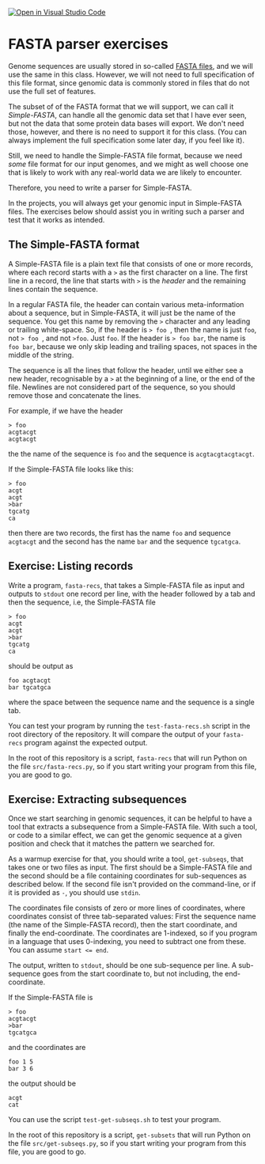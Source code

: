 [![Open in Visual Studio Code](https://classroom.github.com/assets/open-in-vscode-c66648af7eb3fe8bc4f294546bfd86ef473780cde1dea487d3c4ff354943c9ae.svg)](https://classroom.github.com/online_ide?assignment_repo_id=8379519&assignment_repo_type=AssignmentRepo)
# FASTA parser exercises

Genome sequences are usually stored in so-called [FASTA files](https://en.wikipedia.org/wiki/FASTA_format), and we will use the same in this class. However, we will not need to full specification of this file format, since genomic data is commonly stored in files that do not use the full set of features.

The subset of of the FASTA format that we will support, we can call it *Simple-FASTA*, can handle all the genomic data set that I have ever seen, but not the data that some protein data bases will export. We don't need those, however, and there is no need to support it for this class. (You can always implement the full specification some later day, if you feel like it).

Still, we need to handle the Simple-FASTA file format, because we need *some* file format for our input genomes, and we might as well choose one that is likely to work with any real-world data we are likely to encounter.

Therefore, you need to write a parser for Simple-FASTA.

In the projects, you will always get your genomic input in Simple-FASTA files. The exercises below should assist you in writing such a parser and test that it works as intended.

## The Simple-FASTA format

A Simple-FASTA file is a plain text file that consists of one or more records, where each record starts with a `>` as the first character on a line. The first line in a record, the line that starts with `>` is the *header* and the remaining lines contain the sequence.

In a regular FASTA file, the header can contain various meta-information about a sequence, but in Simple-FASTA, it will just be the name of the sequence. You get this name by removing the `>` character and any leading or trailing white-space. So, if the header is `> foo `, then the name is just `foo`, not `> foo `, and not `>foo`. Just `foo`. If the header is `> foo bar`, the name is `foo bar`, because we only skip leading and trailing spaces, not spaces in the middle of the string.

The sequence is all the lines that follow the header, until we either see a new header, recognisable by a `>` at the beginning of a line, or the end of the file. Newlines are not considered part of the sequence, so you should remove those and concatenate the lines.

For example, if we have the header

```
> foo
acgtacgt
acgtacgt
```

the the name of the sequence is `foo` and the sequence is `acgtacgtacgtacgt`.

If the Simple-FASTA file looks like this:

```
> foo
acgt
acgt
>bar
tgcatg
ca
```

then there are two records, the first has the name `foo` and sequence `acgtacgt` and the second has the name `bar` and the sequence `tgcatgca`.

## Exercise: Listing records

Write a program, `fasta-recs`, that takes a Simple-FASTA file as input and outputs to `stdout` one record per line, with the header followed by a tab and then the sequence, i.e, the Simple-FASTA file

```
> foo
acgt
acgt
>bar
tgcatg
ca
```

should be output as

```
foo acgtacgt
bar tgcatgca
```

where the space between the sequence name and the sequence is a single tab.

You can test your program by running the `test-fasta-recs.sh` script in the root directory of the repository. It will compare the output of your `fasta-recs` program against the expected output.

In the root of this repository is a script, `fasta-recs` that will run Python on the file `src/fasta-recs.py`, so if you start writing your program from this file, you are good to go.


## Exercise: Extracting subsequences

Once we start searching in genomic sequences, it can be helpful to have a tool that extracts a subsequence from a Simple-FASTA file. With such a tool, or code to a similar effect, we can get the genomic sequence at a given position and check that it matches the pattern we searched for.

As a warmup exercise for that, you should write a tool, `get-subseqs`, that takes one or two files as input. The first should be a Simple-FASTA file and the second should be a file containing coordinates for sub-sequences as described below. If the second file isn't provided on the command-line, or if it is provided as `-`, you should use `stdin`.

The coordinates file consists of zero or more lines of coordinates, where coordinates consist of three tab-separated values: First the sequence name (the name of the Simple-FASTA record), then the start coordinate, and finally the end-coordinate. The coordinates are 1-indexed, so if you program in a language that uses 0-indexing, you need to subtract one from these. You can assume `start <= end`.

The output, written to `stdout`, should be one sub-sequence per line. A sub-sequence goes from the start coordinate to, but not including, the end-coordinate.

If the Simple-FASTA file is

```
> foo
acgtacgt
>bar
tgcatgca
```

and the coordinates are

```
foo 1 5
bar 3 6
```

the output should be

```
acgt
cat
```

You can use the script `test-get-subseqs.sh` to test your program.

In the root of this repository is a script, `get-subsets` that will run Python on the file `src/get-subseqs.py`, so if you start writing your program from this file, you are good to go.
